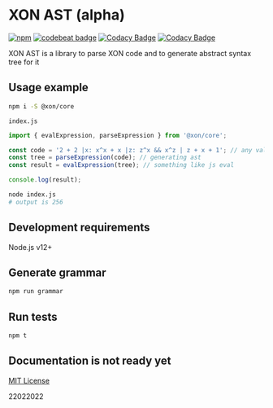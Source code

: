 # XON AST (alpha)

[![npm](https://img.shields.io/npm/v/@xon/cor)](https://www.npmjs.com/package/@xon/cor)
[![codebeat badge](https://codebeat.co/badges/23a2e0a2-b327-4715-a1b1-8a81c821a785)](https://codebeat.co/projects/github-com-xon-lang-cor-master)
[![Codacy Badge](https://app.codacy.com/project/badge/Grade/109836fff75345ca91f3d94e106798a8)](https://www.codacy.com/gh/xon-lang/core/dashboard)
[![Codacy Badge](https://app.codacy.com/project/badge/Coverage/109836fff75345ca91f3d94e106798a8)](https://www.codacy.com/gh/xon-lang/core/dashboard)

XON AST is a library to parse XON code and to generate abstract syntax tree for it

## Usage example

```bash
npm i -S @xon/core
```

`index.js`

```js
import { evalExpression, parseExpression } from '@xon/core';

const code = '2 + 2 |x: x^x + x |z: z^x && x^z | z + x + 1'; // any valid xon expression
const tree = parseExpression(code); // generating ast
const result = evalExpression(tree); // something like js eval

console.log(result);
```

```bash
node index.js
# output is 256
```

## Development requirements

Node.js v12+

## Generate grammar

```bash
npm run grammar
```

## Run tests

```bash
npm t
```

## Documentation is not ready yet

[MIT License](https://github.com/xon-lang/core/blob/main/LICENSE)

22022022
